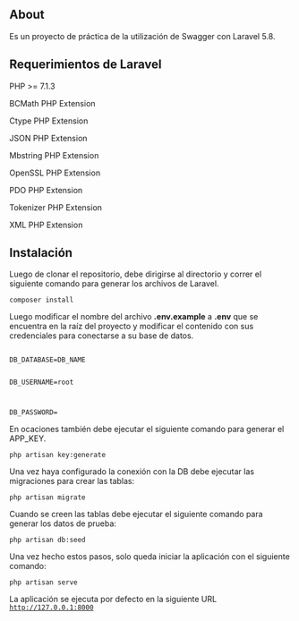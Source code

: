 <h2>About</h2>

Es un proyecto de práctica de la utilización de Swagger con Laravel 5.8.

<h2>Requerimientos de Laravel</h2>

PHP >= 7.1.3

BCMath PHP Extension

Ctype PHP Extension

JSON PHP Extension

Mbstring PHP Extension

OpenSSL PHP Extension

PDO PHP Extension

Tokenizer PHP Extension

XML PHP Extension


<h2>Instalación</h2>

Luego de clonar el repositorio, debe dirigirse al directorio y correr el siguiente comando para generar los archivos de Laravel.

<code>composer install</code>

Luego modificar el nombre del archivo <b>.env.example</b> a <b>.env</b> que se encuentra en la raíz del proyecto y modificar el contenido con sus credenciales para conectarse a su base de datos.

<code>
DB_DATABASE=DB_NAME
    
DB_USERNAME=root

DB_PASSWORD=
</code>

En ocaciones también debe ejecutar el siguiente comando para generar el APP_KEY.

<code>php artisan key:generate</code>

Una vez haya configurado la conexión con la DB debe ejecutar las migraciones para crear las tablas:

<code>php artisan migrate</code>

Cuando se creen las tablas debe ejecutar el siguiente comando para generar los datos de prueba:

<code>php artisan db:seed</code>

Una vez hecho estos pasos, solo queda iniciar la aplicación con el siguiente comando:

<code>php artisan serve</code>

La aplicación se ejecuta por defecto en la siguiente URL
<code>http://127.0.0.1:8000</code>
